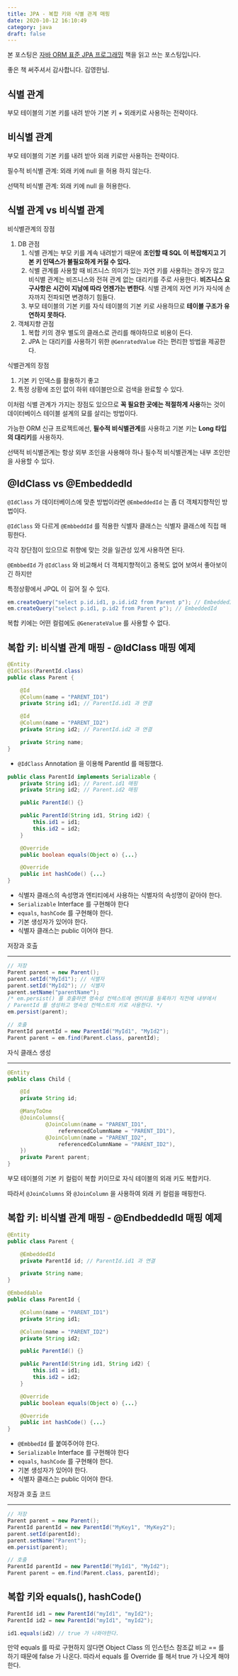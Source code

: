 ```yaml
---
title: JPA - 복합 키와 식별 관계 매핑
date: 2020-10-12 16:10:49
category: java
draft: false
---
```


본 포스팅은 [자바 ORM 표준 JPA 프로그래밍](https://www.aladin.co.kr/shop/wproduct.aspx?itemid=62681446) 책을 읽고 쓰는 포스팅입니다.

좋은 책 써주셔서 감사합니다. 김영한님.

## 식별 관계

부모 테이블의 기본 키를 내려 받아 기본 키 + 외래키로 사용하는 전략이다.

## 비식별 관계

부모 테이블의 기본 키를 내려 받아 외래 키로만 사용하는 전략이다.

필수적 비식별 관계: 외래 키에 null 을 허용 하지 않는다.

선택적 비식별 관계: 외래 키에 null 을 허용한다.

## 식별 관계 vs 비식별 관계

비식별관계의 장점

1. DB 관점
   1. 식별 관계는 부모 키를 계속 내려받기 때문에 **조인할 때 SQL 이 복잡해지고 기본 키 인덱스가 불필요하게 커질 수 있다.**
   2. 식별 관계를 사용할 때 비즈니스 의미가 있는 자연 키를 사용하는 경우가 많고 비식별 관계는 비즈니스와 전혀 관계 없는 대리키를 주로 사용한다. **비즈니스 요구사항은 시간이 지남에 따라 언젠가는 변한다**. 식별 관계의 자연 키가 자식에 손자까지 전파되면 변경하기 힘들다.
   3. 부모 테이블의 기본 키를 자식 테이블의 기본 키로 사용하므로 **테이블 구조가 유연하지 못하다.**
2. 객체지향 관점
   1. 복합 키의 경우 별도의 클래스로 관리를 해야하므로 비용이 든다.
   2. JPA 는 대리키를 사용하기 위한 `@GenratedValue` 라는 편리한 방법을 제공한다.

식별관계의 장점

1. 기본 키 인덱스를 활용하기 좋고
2. 특정 상황에 조인 없이 하위 테이블만으로 검색을 완료할 수 있다.

이처럼 식별 관계가 가지는 장점도 있으므로 **꼭 필요한 곳에는 적절하게 사용**하는 것이 데이터베이스 테이블 설계의 묘를 살리는 방법이다.

가능한 ORM 신규 프로젝트에선, **필수적 비식별관계**를 사용하고 기본 키는 **Long 타입의 대리키**를 사용하자.

선택적 비식별관계는 항상 외부 조인을 사용해야 하나 필수적 비식별관계는 내부 조인만을 사용할 수 있다.

## @IdClass vs @EmbeddedId

`@IdClass` 가 데이터베이스에 맞춘 방법이라면 `@EmbeddedId` 는 좀 더 객체지향적인 방법이다.

`@IdClass` 와 다르게 `@EmbbeddId` 를 적용한 식별자 클래스는 식별자 클래스에 직접 매핑한다.

각각 장단점이 있으므로 취향에 맞는 것을 일관성 있게 사용하면 된다.

`@EmbbedId` 가 `@IdClass` 와 비교해서 더 객체지향적이고 중복도 없어 보여서 좋아보이긴 하지만

특정상황에서 JPQL 이 길어 질 수 있다.

```java
em.createQuery("select p.id.id1, p.id.id2 from Parent p"); // EmbeddedId
em.createQuery("select p.id1, p.id2 from Parent p"); // EmbeddedId
```

복합 키에는 어떤 컬럼에도 `@GenerateValue` 를 사용할 수 없다.

## 복합 키: 비식별 관계 매핑 - @IdClass 매핑 예제

```java
@Entity
@IdClass(ParentId.class)
public class Parent {

	@Id
	@Column(name = "PARENT_ID1")
	private String id1; // ParentId.id1 과 연결

	@Id
	@Column(name = "PARENT_ID2")
	private String id2; // ParentId.id2 과 연결

	private String name;
}
```

- `@IdClass` Annotation 을 이용해 ParentId 를 매핑했다.

```java
public class ParentId implements Serializable {
	private String id1; // Parent.id1 매핑
	private String id2; // Parent.id2 매핑

	public ParentId() {}

	public ParentId(String id1, String id2) {
		this.id1 = id1;
		this.id2 = id2;
	}

	@Override
	public boolean equals(Object o) {...}

	@Override
	public int hashCode() {...}
}
```

- 식별자 클래스의 속성명과 엔티티에서 사용하는 식별자의 속성명이 같아야 한다.
- `Serializable` Interface 를 구현해야 한다
- `equals`, `hashCode` 를 구현해야 한다.
- 기본 생성자가 있어야 한다.
- 식별자 클래스는 public 이어야 한다.

저장과 호출

---

```java
// 저장
Parent parent = new Parent();
parent.setId("MyId1"); // 식별자
parent.setId("MyId2"); // 식별자
parent.setName("parentName");
/* em.persist() 를 호출하면 영속성 컨텍스트에 엔티티를 등록하기 직전에 내부에서
/ ParentId 를 생성하고 영속성 컨텍스트의 키로 사용한다. */
em.persist(parent);

// 호출
ParentId parentId = new ParentId("MyId1", "MyId2");
Parent parent = em.find(Parent.class, parentId);
```

자식 클래스 생성

---

```java
@Entity
public class Child {

	@Id
	private String id;

	@ManyToOne
	@JoinColumns({
			@JoinColumn(name = "PARENT_ID1",
				referencedColumnName = "PARENT_ID1"),
			@JoinColumn(name = "PARENT_ID2",
				referencedColumnName = "PARENT_ID2"),
	})
	private Parent parent;
}
```

부모 테이블의 기본 키 컬럼이 복합 키이므로 자식 테이블의 외래 키도 복합키다.

따라서 `@JoinColumns` 와 `@JoinColumn` 을 사용하여 외래 키 컬럼을 매핑한다.

## 복합 키: 비식별 관계 매핑 - @EndbeddedId 매핑 예제

```java
@Entity
public class Parent {

	@EmbeddedId
	private ParentId id; // ParentId.id1 과 연결

	private String name;
}
```

```java
@Embeddable
public class ParentId {

	@Column(name = "PARENT_ID1")
	private String id1;

	@Column(name = "PARENT_ID2")
	private String id2;

	public ParentId() {}

	public ParentId(String id1, String id2) {
		this.id1 = id1;
		this.id2 = id2;
	}

	@Override
	public boolean equals(Object o) {...}

	@Override
	public int hashCode() {...}
}
```

- `@EmbbedId` 를 붙여주어야 한다.
- `Serializable` Interface 를 구현해야 한다
- `equals`, `hashCode` 를 구현해야 한다.
- 기본 생성자가 있어야 한다.
- 식별자 클래스는 public 이어야 한다.

저장과 호출 코드

---

```java
// 저장
Parent parent = new Parent();
ParentId parentId = new ParentId("MyKey1", "MyKey2");
parent.setId(parentId);
parent.setName("Parent");
em.persist(parent);

// 호출
ParentId parentId = new ParentId("MyId1", "MyId2");
Parent parent = em.find(Parent.class, parentId);
```

## 복합 키와 equals(), hashCode()

```java
ParentId id1 = new ParentId("myId1", "myId2");
ParentId id2 = new ParentId("myId1", "myId2");

id1.equals(id2) // true 가 나와야한다.
```

만약 equals 를 따로 구현하지 않다면 Object Class 의 인스턴스 참조값 비교 == 를 하기 때문에
false 가 나온다. 따라서 equals 를 Override 를 해서 true 가 나오게 해야한다.
